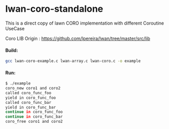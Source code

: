 # lwan-coro-standalone
This is a direct copy of lawn CORO implementation with different Coroutine UseCase

Coro LIB Origin : https://github.com/lpereira/lwan/tree/master/src/lib

#### Build: 
```bash
gcc lwan-coro-example.c lwan-array.c lwan-coro.c -o example
```
#### Run:
```bash
$ ./example
coro_new coro1 and coro2
called coro_func_foo
yield in coro_func_foo
called coro_func_bar
yield in coro_func_bar
continue in coro_func_foo
continue in coro_func_bar
coro_free coro1 and coro2
```
